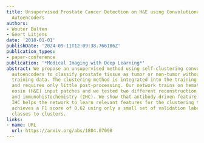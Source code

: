 ```yaml
---
title: Unsupervised Prostate Cancer Detection on H&E using Convolutional Adversarial
  Autoencoders
authors:
- Wouter Bulten
- Geert Litjens
date: '2018-01-01'
publishDate: '2024-09-11T12:09:38.766186Z'
publication_types:
- paper-conference
publication: '*Medical Imaging with Deep Learning*'
abstract: We propose an unsupervised method using self-clustering convolutional adversarial
  autoencoders to classify prostate tissue as tumor or non-tumor without any labeled
  training data. The clustering method is integrated into the training of the autoencoder
  and requires only little post-processing. Our network trains on hematoxylin and
  eosin (H&E) input patches and we tested two different reconstruction targets, H&E
  and immunohistochemistry (IHC). We show that antibody-driven feature learning using
  IHC helps the network to learn relevant features for the clustering task. Our network
  achieves a F1 score of 0.62 using only a small set of validation labels to assign
  classes to clusters.
links:
- name: URL
  url: https://arxiv.org/abs/1804.07098
---
```

